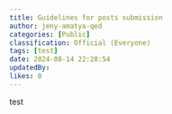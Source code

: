 ```yaml
---
title: Guidelines for posts submission
author: jeny-amatya-qed
categories: [Public]
classification: Official (Everyone)
tags: [test]
date: 2024-08-14 22:28:54 
updatedBy: 
likes: 0
---
```


test